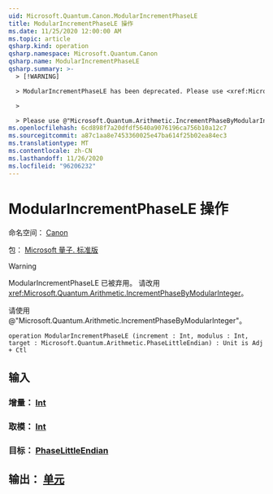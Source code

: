 ```yaml
---
uid: Microsoft.Quantum.Canon.ModularIncrementPhaseLE
title: ModularIncrementPhaseLE 操作
ms.date: 11/25/2020 12:00:00 AM
ms.topic: article
qsharp.kind: operation
qsharp.namespace: Microsoft.Quantum.Canon
qsharp.name: ModularIncrementPhaseLE
qsharp.summary: >-
  > [!WARNING]

  > ModularIncrementPhaseLE has been deprecated. Please use <xref:Microsoft.Quantum.Arithmetic.IncrementPhaseByModularInteger> instead.

  >

  > Please use @"Microsoft.Quantum.Arithmetic.IncrementPhaseByModularInteger".
ms.openlocfilehash: 6cd898f7a20dfdf5640a9076196ca756b10a12c7
ms.sourcegitcommit: a87c1aa8e7453360025e47ba614f25b02ea84ec3
ms.translationtype: MT
ms.contentlocale: zh-CN
ms.lasthandoff: 11/26/2020
ms.locfileid: "96206232"
---
```

# <a name="modularincrementphasele-operation"></a>ModularIncrementPhaseLE 操作

命名空间： [Canon](xref:Microsoft.Quantum.Canon)

包： [Microsoft 量子. 标准版](https://nuget.org/packages/Microsoft.Quantum.Standard)


> [!WARNING]
> ModularIncrementPhaseLE 已被弃用。 请改用 <xref:Microsoft.Quantum.Arithmetic.IncrementPhaseByModularInteger>。
>
> 请使用 @"Microsoft.Quantum.Arithmetic.IncrementPhaseByModularInteger"。



```qsharp
operation ModularIncrementPhaseLE (increment : Int, modulus : Int, target : Microsoft.Quantum.Arithmetic.PhaseLittleEndian) : Unit is Adj + Ctl
```


## <a name="input"></a>输入

### <a name="increment--int"></a>增量： [Int](xref:microsoft.quantum.lang-ref.int)




### <a name="modulus--int"></a>取模： [Int](xref:microsoft.quantum.lang-ref.int)




### <a name="target--phaselittleendian"></a>目标： [PhaseLittleEndian](xref:Microsoft.Quantum.Arithmetic.PhaseLittleEndian)





## <a name="output--unit"></a>输出： [单元](xref:microsoft.quantum.lang-ref.unit)

